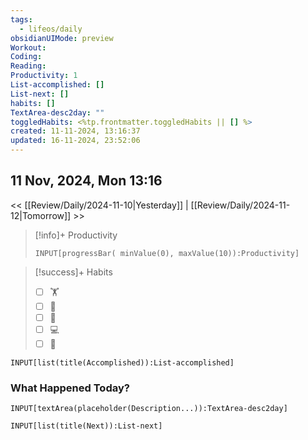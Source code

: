```yaml
---
tags:
  - lifeos/daily
obsidianUIMode: preview
Workout: 
Coding: 
Reading: 
Productivity: 1
List-accomplished: []
List-next: []
habits: []
TextArea-desc2day: ""
toggledHabits: <%tp.frontmatter.toggledHabits || [] %>
created: 11-11-2024, 13:16:37
updated: 16-11-2024, 23:52:06
---
```



## 11 Nov, 2024, Mon 13:16

<< [[Review/Daily/2024-11-10|Yesterday]] | [[Review/Daily/2024-11-12|Tomorrow]] >>


> [!info]+ Productivity
> ```meta-bind
> INPUT[progressBar( minValue(0), maxValue(10)):Productivity]
> ```

> [!success]+ Habits
> - [ ] 🏋️
> - [ ] 🥁
> - [ ] 💆
> - [ ] 💻
> - [ ] 📖


```meta-bind
INPUT[list(title(Accomplished)):List-accomplished]
```


### What Happened Today?
```meta-bind
INPUT[textArea(placeholder(Description...)):TextArea-desc2day]
```


```meta-bind
INPUT[list(title(Next)):List-next]
```

